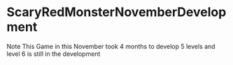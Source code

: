 # ScaryRedMonsterNovemberDevelopment
Note This Game in this November took 4 months to develop  5 levels and level 6 is still in the development
